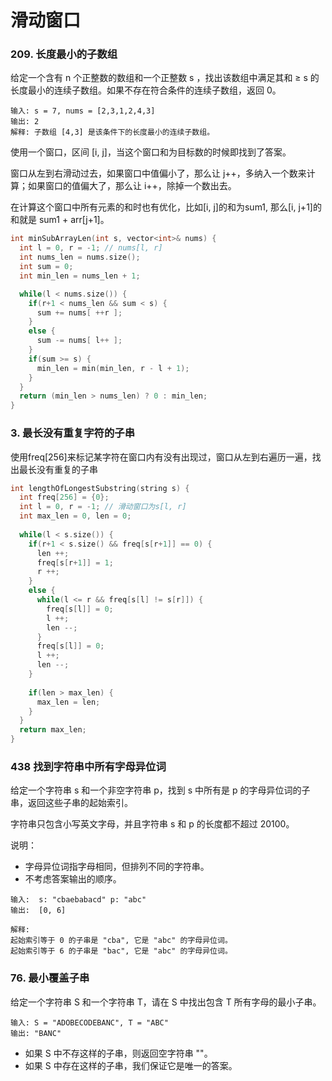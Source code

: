 # 滑动窗口

### 209. 长度最小的子数组
给定一个含有 n 个正整数的数组和一个正整数 s ，找出该数组中满足其和 ≥ s 的长度最小的连续子数组。如果不存在符合条件的连续子数组，返回 0。
```
输入: s = 7, nums = [2,3,1,2,4,3]
输出: 2
解释: 子数组 [4,3] 是该条件下的长度最小的连续子数组。
```

使用一个窗口，区间 [i, j]，当这个窗口和为目标数的时候即找到了答案。

窗口从左到右滑动过去，如果窗口中值偏小了，那么让 j++，多纳入一个数来计算；如果窗口的值偏大了，那么让 i++，除掉一个数出去。

在计算这个窗口中所有元素的和时也有优化，比如[i, j]的和为sum1, 那么[i, j+1]的和就是 sum1 + arr[j+1]。

```cpp
int minSubArrayLen(int s, vector<int>& nums) {
  int l = 0, r = -1; // nums[l, r]
  int nums_len = nums.size();
  int sum = 0;
  int min_len = nums_len + 1;

  while(l < nums.size()) {
    if(r+1 < nums_len && sum < s) {
      sum += nums[ ++r ];
    }
    else {
      sum -= nums[ l++ ];
    }
    if(sum >= s) {
      min_len = min(min_len, r - l + 1);
    }
  }
  return (min_len > nums_len) ? 0 : min_len;
}
```


### 3. 最长没有重复字符的子串

使用freq[256]来标记某字符在窗口内有没有出现过，窗口从左到右遍历一遍，找出最长没有重复的子串

```cpp
int lengthOfLongestSubstring(string s) {
  int freq[256] = {0};
  int l = 0, r = -1; // 滑动窗口为s[l, r]
  int max_len = 0, len = 0;
  
  while(l < s.size()) {
    if(r+1 < s.size() && freq[s[r+1]] == 0) {
      len ++;
      freq[s[r+1]] = 1;
      r ++;
    }
    else {
      while(l <= r && freq[s[l] != s[r]]) {
        freq[s[l]] = 0;
        l ++;
        len --;
      }
      freq[s[l]] = 0;
      l ++;
      len --;
    }
    
    if(len > max_len) {
      max_len = len;
    }
  }
  return max_len;
}
```

### 438 找到字符串中所有字母异位词
给定一个字符串 s 和一个非空字符串 p，找到 s 中所有是 p 的字母异位词的子串，返回这些子串的起始索引。

字符串只包含小写英文字母，并且字符串 s 和 p 的长度都不超过 20100。

说明：
 - 字母异位词指字母相同，但排列不同的字符串。
 - 不考虑答案输出的顺序。
```
输入:  s: "cbaebabacd" p: "abc"
输出:  [0, 6]

解释:
起始索引等于 0 的子串是 "cba", 它是 "abc" 的字母异位词。
起始索引等于 6 的子串是 "bac", 它是 "abc" 的字母异位词。
```




### 76. 最小覆盖子串
给定一个字符串 S 和一个字符串 T，请在 S 中找出包含 T 所有字母的最小子串。
```
输入: S = "ADOBECODEBANC", T = "ABC"
输出: "BANC"
```
 - 如果 S 中不存这样的子串，则返回空字符串 ""。
 - 如果 S 中存在这样的子串，我们保证它是唯一的答案。